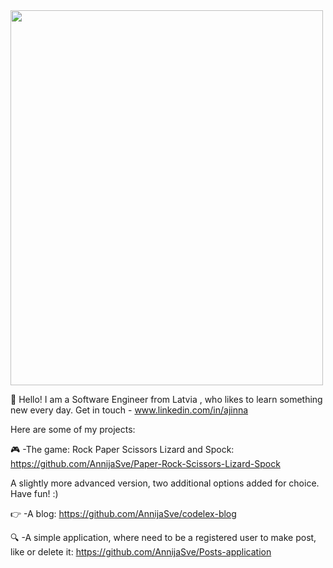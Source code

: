 
<img src="https://media.giphy.com/media/UOc4PvhTFl7BC/giphy.gif" width="500" height="600">



:wave: Hello! I am a Software Engineer from Latvia , who likes to learn something new every day. 
Get in touch - www.linkedin.com/in/ajinna

Here are some of my projects:

:video_game: -The game: Rock Paper Scissors Lizard and Spock: https://github.com/AnnijaSve/Paper-Rock-Scissors-Lizard-Spock

A slightly more advanced version, two additional options added for choice. Have fun! :)

:point_right: -A blog: https://github.com/AnnijaSve/codelex-blog

:mag: -A simple application, where need to be a registered user to make post, like or delete it: https://github.com/AnnijaSve/Posts-application
